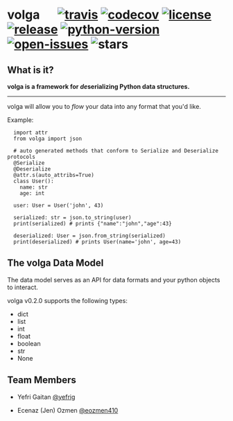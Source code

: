 # volga &emsp; [![travis]][build] [![codecov]][codecov-page] [![license]][license-file] [![release]][releases] [![python-version]][pypi] [![open-issues]][issues] ![stars]

[codecov]: https://codecov.io/gh/yefrig/volga/branch/master/graph/badge.svg?token=0QW3OTFQD5
[codecov-page]: https://codecov.io/gh/yefrig/volga

[travis]: https://travis-ci.com/yefrig/volga.svg?branch=master
[build]: https://travis-ci.com/yefrig/volga

[license]: https://img.shields.io/github/license/yefrig/volga
[license-file]: https://github.com/yefrig/volga/blob/master/LICENSE

[release]: https://img.shields.io/github/v/release/yefrig/volga?include_prereleases&sort=semver
[releases]: https://github.com/yefrig/volga/releases

[python-version]: https://img.shields.io/pypi/pyversions/volga
[pypi]: https://pypi.org/project/volga/

[open-issues]: https://img.shields.io/github/issues/yefrig/volga
[issues]: https://github.com/yefrig/volga/issues

[stars]: https://img.shields.io/github/stars/yefrig/volga?style=social



## What is it?

**volga is a framework for *de*serializing Python data structures.**

---

volga will allow you to *flow* your data into any format that you'd like.

Example:
```python3
  import attr
  from volga import json
  
  # auto generated methods that conform to Serialize and Deserialize protocols
  @Serialize
  @Deserialize
  @attr.s(auto_attribs=True)
  class User():
    name: str
    age: int
    
  user: User = User('john', 43)
  
  serialized: str = json.to_string(user)
  print(serialized) # prints {"name":"john","age":43}
  
  deserialized: User = json.from_string(serialized)
  print(deserialized) # prints User(name='john', age=43)
```

## The volga Data Model
The data model serves as an API for data formats and your python objects to interact.

volga v0.2.0 supports the following types:
- dict
- list
- int
- float
- boolean
- str
- None

## Team Members

- Yefri Gaitan [@yefrig](https://github.com/yefrig)

 - Ecenaz (Jen) Ozmen [@eozmen410](https://github.com/eozmen410)
